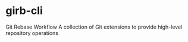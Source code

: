 # girb-cli
Git Rebase Workflow 
A collection of Git extensions to provide high-level repository operations
